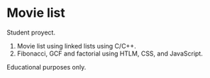 # Movie list
Student proyect. 

1. Movie list using linked lists using C/C++.
2. Fibonacci, GCF and factorial using HTLM, CSS, and JavaScript.

Educational purposes only.
